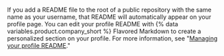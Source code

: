If you add a README file to the root of a public repository with the same name as your username, that README will automatically appear on your profile page. You can edit your profile README with {% data variables.product.company_short %} Flavored Markdown to create a personalized section on your profile. For more information, see "[Managing your profile README](/github/setting-up-and-managing-your-github-profile/managing-your-profile-readme)."
